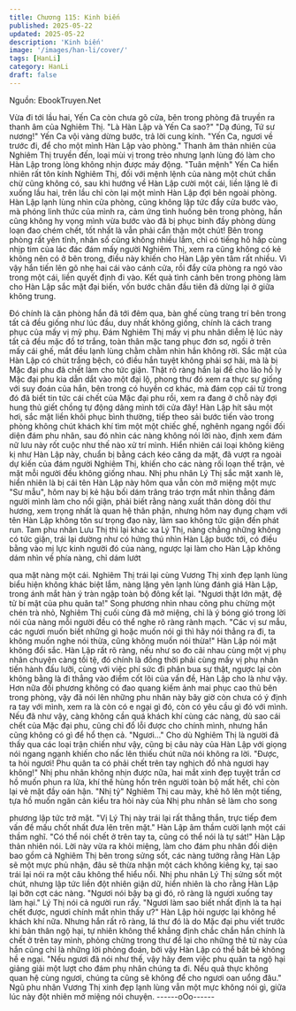 ```yaml
---
title: Chương 115: Kinh biến
published: 2025-05-22
updated: 2025-05-22
description: 'Kinh biến'
image: '/images/han-li/cover/'
tags: [HanLi]
category: HanLi
draft: false
---
```


Nguồn: EbookTruyen.Net

Vừa đi tới lầu hai, Yến Ca còn chưa gõ cửa, bên trong phòng đã
truyền ra thanh âm của Nghiêm Thị.
"Là Hàn Lập và Yến Ca sao?"
"Dạ đúng, Tứ sư nương!" Yến Ca vội vàng dừng bước, trả lời
cung kính.
"Yến Ca, ngươi về trước đi, để cho một mình Hàn Lập vào
phòng." Thanh âm thản nhiên của Nghiêm Thị truyền đến, loại
mùi vị trong trẻo nhưng lạnh lùng đó làm cho Hàn Lập trong lòng
không nhịn được máy động.
"Tuân mệnh" Yến Ca hiển nhiên rất tôn kính Nghiêm Thị, đối với
mệnh lệnh của nàng một chút chần chừ cũng không có, sau khi
hướng về Hàn Lập cười một cái, liền lặng lẽ đi xuống lầu hai, trên
lầu chỉ còn lại một mình Hàn Lập đợi bên ngoài phòng.
Hàn Lập lạnh lùng nhìn cửa phòng, cũng không lập tức đẩy cửa
bước vào, mà phóng linh thức của mình ra, cảm ứng tình huống
bên trong phòng, hắn cũng không hy vọng mình vừa bước vào đã
bị phục binh đầy phòng dùng loạn đao chém chết, tốt nhất là vẫn
phải cẩn thận một chút!
Bên trong phòng rất yên tĩnh, nhân số cũng không nhiều lắm, chỉ
có tiếng hô hấp cùng nhịp tim của lác đác đám mấy người
Nghiêm Thị, xem ra cũng không có kẻ không nên có ở bên trong,
điều này khiến cho Hàn Lập yên tâm rất nhiều.
Vì vậy hắn tiến lên gõ nhẹ hai cái vào cánh cửa, rồi đẩy cửa
phòng ra ngó vào trong một cái, liền quyết định đi vào. Kết quả
tình cảnh bên trong phòng làm cho Hàn Lập sắc mặt đại biến, vốn
bước chân đầu tiên đã dừng lại ở giữa không trung.

Đó chính là căn phòng hắn đã tới đêm qua, bàn ghế cùng trang trí
bên trong tất cả đều giống như lúc đầu, duy nhất không giống,
chính là cách trang phục của mấy vị mỹ phụ. Đám Nghiêm Thị
mấy vị phu nhân diễm lệ lúc này tất cả đều mặc đồ tơ trắng, toàn
thân mặc tang phục đơn sơ, ngồi ở trên mấy cái ghế, mắt đều
lạnh lùng chằm chằm nhìn hắn không rời.
Sắc mặt của Hàn Lập có chút trắng bệch, có điều hắn tuyệt không
phải sợ hãi, mà là bị Mặc đại phu đã chết làm cho tức giận.
Thật rõ ràng hắn lại để cho lão hồ ly Mặc đại phu kia dẫn dắt vào
một đại lộ, phong thư đó xem ra thực sự giống với suy đoán của
hắn, bên trong có huyền cơ khác, mà đám cọp cái từ trong đó đã
biết tin tức cái chết của Mặc đại phu rồi, xem ra đang ở chỗ này
đợi hung thủ giết chồng tự động dâng mình tới cửa đây!
Hàn Lập hít sâu một hơi, sắc mặt liền khôi phục bình thường, tiếp
theo sải bước tiến vào trong phòng không chút khách khí tìm một
một chiếc ghế, nghênh ngang ngồi đối diện đám phu nhân, sau đó
nhìn các nàng không nói lời nào, định xem đám nữ lưu này rốt
cuộc như thế nào xử trí mình.
Hiển nhiên cái loại không kiêng kị như Hàn Lập này, chuẩn bị
bằng cách kéo căng da mặt, đã vượt ra ngoài dự kiến của đám
người Nghiêm Thị, khiến cho các nàng rối loạn thế trận, vẻ mặt
mỗi người đều không giống nhau.
Nhị phu nhân Lý Thị sắc mặt xanh lè, hiển nhiên là bị cái tên Hàn
Lập này hôm qua vẫn còn mở miệng một mực "Sư mẫu", hôm
nay bị kẻ hậu bối dám trâng tráo trợn mắt nhìn thẳng đám người
mình làm cho nổi giận, phải biết rằng nàng xuất thân dòng dõi thư
hương, xem trọng nhất là quan hệ thân phận, nhưng hôm nay
đụng chạm với tên Hàn Lập không tôn sư trọng đạo này, làm sao
không tức giận đến phát run.
Tam phu nhân Lưu Thị thì lại khác xa Lý Thị, nàng chẳng những
không có tức giận, trái lại dường như có hứng thú nhìn Hàn Lập
bước tới, có điều bằng vào mị lực kinh người đó của nàng, ngược
lại làm cho Hàn Lập không dám nhìn về phía nàng, chỉ dám lướt

qua mặt nàng một cái.
Nghiêm Thị trái lại cùng Vương Thị xinh đẹp lạnh lùng biểu hiện
không khác biệt lắm, nàng lặng yên lạnh lùng đánh giá Hàn Lập,
trong ánh mắt hàn ý tràn ngập toàn bộ đông kết lại.
"Ngươi thật lớn mật, đệ tử bí mật của phu quân ta!" Song phương
nhìn nhau công phu chừng một chén trà nhỏ, Nghiêm Thị cuối
cùng đã mở miệng, chỉ là ý bóng gió trong lời nói của nàng mỗi
người đều có thể nghe rõ ràng rành mạch.
"Các vị sư mẫu, các ngươi muốn biết những gì hoặc muốn nói gì
thì hãy nói thẳng ra đi, ta không muốn nghe nói thừa, cũng không
muốn nói thừa!" Hàn Lập nói mặt không đổi sắc.
Hàn Lập rất rõ ràng, nếu như so đo cãi nhau cùng một vị phụ
nhân chuyện càng tồi tệ, đó chính là đồng thời phải cùng mấy vị
phụ nhân tiến hành đấu lưỡi, cùng với việc phí sức đi phân bua
sự thật, ngược lại còn không bằng là đi thẳng vào điểm cốt lõi của
vấn đề, Hàn Lập cho là như vậy.
Hơn nữa đối phương không có đao quang kiếm ảnh mai phục cao
thủ bên trong phòng, vậy đã nói lên những phu nhân này bây giờ
còn chưa có ý định ra tay với mình, xem ra là còn có e ngại gì đó,
còn có yêu cầu gì đó với mình. Nếu đã như vậy, càng không cần
quá khách khí cùng các nàng, dù sao cái chết của Mặc đại phu,
cũng chỉ đổ lỗi được cho chính mình, nhưng hắn cũng không có
gì để hổ thẹn cả.
"Ngươi…" Cho dù Nghiêm Thị là người đã thấy qua các loại trận
chiến như vậy, cũng bị câu này của Hàn Lập với giọng nói ngang
ngạnh khiến cho nấc lên thiếu chút nữa nói không ra lời.
"Được, ta hỏi ngươi! Phu quân ta có phải chết trên tay nghịch đồ
nhà ngươi hay không!" Nhị phu nhân không nhịn được nữa, hai
mắt xinh đẹp tuyệt trần cơ hồ muốn phun ra lửa, khí thế hùng hồn
trên người toàn bộ mất hết, chỉ còn lại vẻ mặt đầy oán hận.
"Nhị tỷ" Nghiêm Thị cau mày, khẽ hô lên một tiếng, tựa hồ muốn
ngăn cản kiểu tra hỏi này của Nhị phu nhân sẽ làm cho song

phương lập tức trở mặt.
"Vị Lý Thị này trái lại rất thẳng thắn, trực tiếp đem vấn đề mấu
chốt nhất đưa lên trên mặt." Hàn Lập âm thầm cười lạnh một cái
thầm nghĩ.
"Có thể nói chết ở trên tay ta, cũng có thể nói là tự sát!" Hàn Lập
thản nhiên nói.
Lời này vừa ra khỏi miệng, làm cho đám phu nhân đối diện bao
gồm cả Nghiêm Thị bên trong sửng sốt, các nàng tưởng rằng Hàn
Lập sẽ một mực phủ nhận, đâu sẽ thừa nhận một cách không
kiêng kỵ, tại sao trái lại nói ra một câu không thể hiểu nổi.
Nhị phu nhân Lý Thị sửng sốt một chút, nhưng lập tức liền đột
nhiên giận dữ, hiển nhiên là cho rằng Hàn Lập lại bỡn cợt các
nàng.
"Ngươi nói bậy bạ gì đó, rõ ràng là ngươi xuống tay làm hại." Lý
Thị nói cả người run rẩy.
"Ngươi làm sao biết nhất định là ta hại chết được, ngươi chính
mắt nhìn thấy ư?" Hàn Lập hỏi ngược lại không hề khách khí nữa.
Nhưng hắn rất rõ ràng, lá thư đó là do Mặc đại phu viết trước khi
bản thân ngộ hại, tự nhiên không thể khẳng định chắc chắn hắn
chính là chết ở trên tay mình, phỏng chừng trong thư để lại cho
những thê tử này của hắn cũng chỉ là những lời phỏng đoán, bởi
vậy Hàn Lập có thể bắt bẻ không hề e ngại.
"Nếu ngươi đã nói như thế, vậy hãy đem việc phu quân ta ngộ hại
giảng giải một lượt cho đám phụ nhân chúng ta đi. Nếu quả thực
không quan hệ cùng ngươi, chúng ta cũng sẽ không để cho ngươi
oan uổng đâu." Ngũ phu nhân Vương Thị xinh đẹp lạnh lùng vẫn
một mực không nói gì, giữa lúc này đột nhiên mở miệng nói
chuyện.
------oOo------
